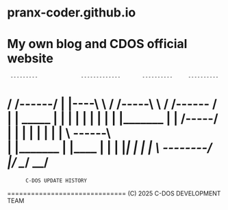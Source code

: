 # pranx-coder.github.io
My own blog and CDOS official website
=====================================================
     ---------              -------------       ----------     ---------- 
  /  /------/               |   |----\   \    /  /-----\  \   /  /------ /
 |   |             _____    |   |     |   |   |   |    |   |  |   |_______
 |   |           /-----/    |   |     |   |   |   |    |   |  \  \------\  \
 |   |_______               |   |____ |   |   |   |____|   |   _________|  |
  \ --------/               |____________/     \__________/   \__________/
=====================================================
		  C-DOS UPDATE HISTORY
 ==============================
(C) 2025 C-DOS DEVELOPMENT TEAM
